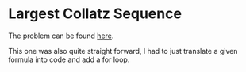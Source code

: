 # Largest Collatz Sequence

The problem can be found [here](https://projecteuler.net/problem=14). 

This one was also quite straight forward, I had to just translate a given formula into code and add a for loop.
